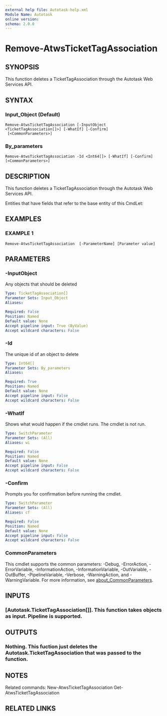 ```yaml
---
external help file: Autotask-help.xml
Module Name: Autotask
online version:
schema: 2.0.0
---
```


# Remove-AtwsTicketTagAssociation

## SYNOPSIS
This function deletes a TicketTagAssociation through the Autotask Web Services API.

## SYNTAX

### Input_Object (Default)
```
Remove-AtwsTicketTagAssociation [-InputObject <TicketTagAssociation[]>] [-WhatIf] [-Confirm]
 [<CommonParameters>]
```

### By_parameters
```
Remove-AtwsTicketTagAssociation -Id <Int64[]> [-WhatIf] [-Confirm] [<CommonParameters>]
```

## DESCRIPTION
This function deletes a TicketTagAssociation through the Autotask Web Services API.

Entities that have fields that refer to the base entity of this CmdLet:

## EXAMPLES

### EXAMPLE 1
```
Remove-AtwsTicketTagAssociation  [-ParameterName] [Parameter value]
```

## PARAMETERS

### -InputObject
Any objects that should be deleted

```yaml
Type: TicketTagAssociation[]
Parameter Sets: Input_Object
Aliases:

Required: False
Position: Named
Default value: None
Accept pipeline input: True (ByValue)
Accept wildcard characters: False
```

### -Id
The unique id of an object to delete

```yaml
Type: Int64[]
Parameter Sets: By_parameters
Aliases:

Required: True
Position: Named
Default value: None
Accept pipeline input: False
Accept wildcard characters: False
```

### -WhatIf
Shows what would happen if the cmdlet runs.
The cmdlet is not run.

```yaml
Type: SwitchParameter
Parameter Sets: (All)
Aliases: wi

Required: False
Position: Named
Default value: None
Accept pipeline input: False
Accept wildcard characters: False
```

### -Confirm
Prompts you for confirmation before running the cmdlet.

```yaml
Type: SwitchParameter
Parameter Sets: (All)
Aliases: cf

Required: False
Position: Named
Default value: None
Accept pipeline input: False
Accept wildcard characters: False
```

### CommonParameters
This cmdlet supports the common parameters: -Debug, -ErrorAction, -ErrorVariable, -InformationAction, -InformationVariable, -OutVariable, -OutBuffer, -PipelineVariable, -Verbose, -WarningAction, and -WarningVariable. For more information, see [about_CommonParameters](http://go.microsoft.com/fwlink/?LinkID=113216).

## INPUTS

### [Autotask.TicketTagAssociation[]]. This function takes objects as input. Pipeline is supported.
## OUTPUTS

### Nothing. This fuction just deletes the Autotask.TicketTagAssociation that was passed to the function.
## NOTES
Related commands:
New-AtwsTicketTagAssociation
 Get-AtwsTicketTagAssociation

## RELATED LINKS
